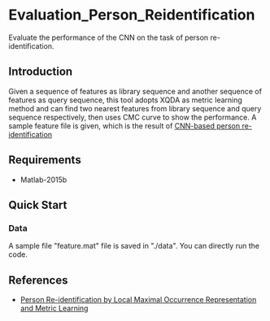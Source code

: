 # Evaluation_Person_Reidentification
Evaluate the performance of the CNN on the task of person re-identification.

## Introduction
Given a sequence of features as library sequence and another sequence of features as query sequence, this tool adopts XQDA as metric learning method and can find two nearest features from library sequence and query sequence respectively, then uses CMC curve to show the performance.
A sample feature file is given, which is the result of [CNN-based person re-identification](https://github.com/riceroll/CNN_Person_Reidentification)

## Requirements

- Matlab-2015b

## Quick Start
### Data
A sample file "feature.mat" file is saved in "./data". You can directly run the code.

## References

- [Person Re-identification by Local Maximal Occurrence Representation and Metric Learning](http://www.cbsr.ia.ac.cn/users/scliao/projects/lomo_xqda/)
